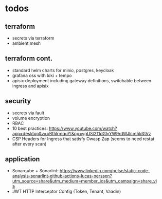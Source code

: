 # todos

## terraform
- secrets via terraform
- ambient mesh

## terraform cont.
- standard helm charts for minio, postgres, keycloak 
- grafana oss with loki + tempo
- apisix deployment including gateway definitions, switchable between ingress and apisix

## security
- secrets via fault
- volume encryption
- RBAC
- 10 best practices: https://www.youtube.com/watch?app=desktop&v=oBf5lrmquYI&pp=ygUSI211dGlyYW9rdWJlcm5ldGVz
- CSP Headers for Ingress that satisfy Owasp Zap (seems to need restat after every scan)

## application           
- Sonarqube + Sonarlint: https://www.linkedin.com/pulse/static-code-analysis-sonarlint-github-actions-lucas-persson?utm_source=share&utm_medium=member_ios&utm_campaign=share_via
- JWT HTTP Interceptor Config (Token, Tenant, Vaadin)
